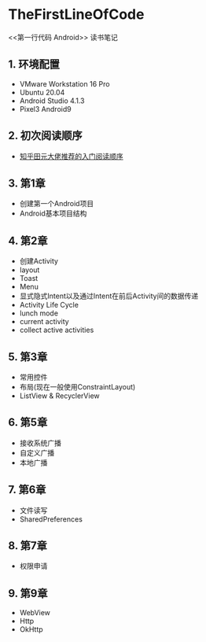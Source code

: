 # TheFirstLineOfCode
<<第一行代码 Android>> 读书笔记

## 1. 环境配置

- VMware Workstation 16 Pro
- Ubuntu 20.04
- Android Studio 4.1.3
- Pixel3 Android9

## 2. 初次阅读顺序

- [知乎田元大佬推荐的入门阅读顺序](https://www.zhihu.com/question/27596017/answer/80319302)

## 3. 第1章

- 创建第一个Android项目
- Android基本项目结构

## 4. 第2章

- 创建Activity
- layout
- Toast
- Menu
- 显式隐式Intent以及通过Intent在前后Activity间的数据传递
- Activity Life Cycle
- lunch mode
- current activity
- collect active activities

## 5. 第3章

- 常用控件
- 布局(现在一般使用ConstraintLayout)
- ListView & RecyclerView

## 6. 第5章

- 接收系统广播
- 自定义广播
- 本地广播

## 7. 第6章

- 文件读写
- SharedPreferences

## 8. 第7章

- 权限申请

## 9. 第9章

- WebView
- Http
- OkHttp
